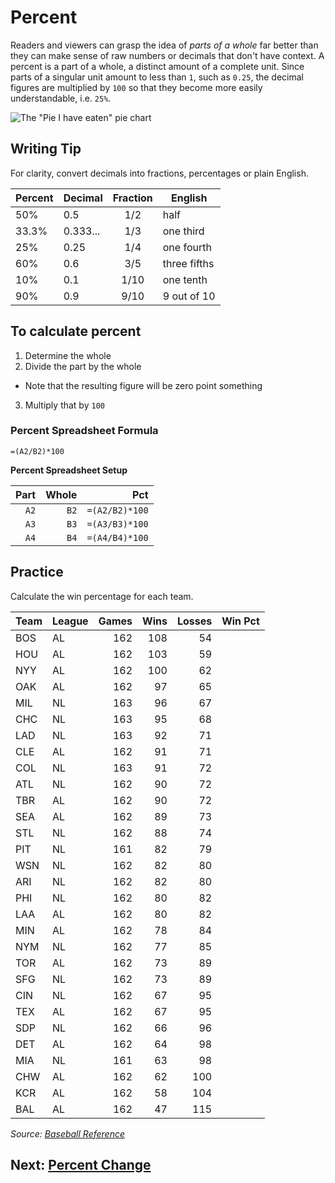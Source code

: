 # Percent
Readers and viewers can grasp the idea of *parts of a whole* far better than they can make sense of raw numbers or decimals that don't have context. A percent is a part of a whole, a distinct amount of a complete unit. Since parts of a singular unit amount to less than `1`, such as `0.25`, the decimal figures are multiplied by `100` so that they become more easily understandable, i.e. `25%`.

![The "Pie I have eaten" pie chart](https://i1.wp.com/flowingdata.com/wp-content/uploads/2008/09/Pie-I-have-Eaten.jpg)

## Writing Tip
For clarity, convert decimals into fractions, percentages or plain English.

|Percent|Decimal|Fraction|English|
|:--|--|:--:|--|
|50%|0.5|1/2|half|
|33.3%|0.333...|1/3|one third|
|25%|0.25|1/4|one fourth|
|60%|0.6|3/5|three fifths|
|10%|0.1|1/10|one tenth|
|90%|0.9|9/10|9 out of 10|

## To calculate percent
1. Determine the whole
2. Divide the part by the whole
- Note that the resulting figure will be zero point something
3. Multiply that by `100`

### Percent Spreadsheet Formula
`=(A2/B2)*100`

**Percent Spreadsheet Setup**

| Part | Whole | Pct |
|--:|--:|--:|
|`A2`|`B2`|`=(A2/B2)*100`|
|`A3`|`B3`|`=(A3/B3)*100`|
|`A4`|`B4`|`=(A4/B4)*100`|

## Practice
Calculate the win percentage for each team.

|Team|League|Games|Wins|Losses|Win Pct|
|:--|:--|--:|--:|--:|--:|
|BOS|AL|162|108|54||
|HOU|AL|162|103|59||
|NYY|AL|162|100|62||
|OAK|AL|162|97|65||
|MIL|NL|163|96|67||
|CHC|NL|163|95|68||
|LAD|NL|163|92|71||
|CLE|AL|162|91|71||
|COL|NL|163|91|72||
|ATL|NL|162|90|72||
|TBR|AL|162|90|72||
|SEA|AL|162|89|73||
|STL|NL|162|88|74||
|PIT|NL|161|82|79||
|WSN|NL|162|82|80||
|ARI|NL|162|82|80||
|PHI|NL|162|80|82||
|LAA|AL|162|80|82||
|MIN|AL|162|78|84||
|NYM|NL|162|77|85||
|TOR|AL|162|73|89||
|SFG|NL|162|73|89||
|CIN|NL|162|67|95||
|TEX|AL|162|67|95||
|SDP|NL|162|66|96||
|DET|AL|162|64|98||
|MIA|NL|161|63|98||
|CHW|AL|162|62|100||
|KCR|AL|162|58|104||
|BAL|AL|162|47|115||

_Source: [Baseball Reference](https://www.baseball-reference.com/leagues/MLB-standings.shtml)_

## Next: [Percent Change](02-percent-change.md)
